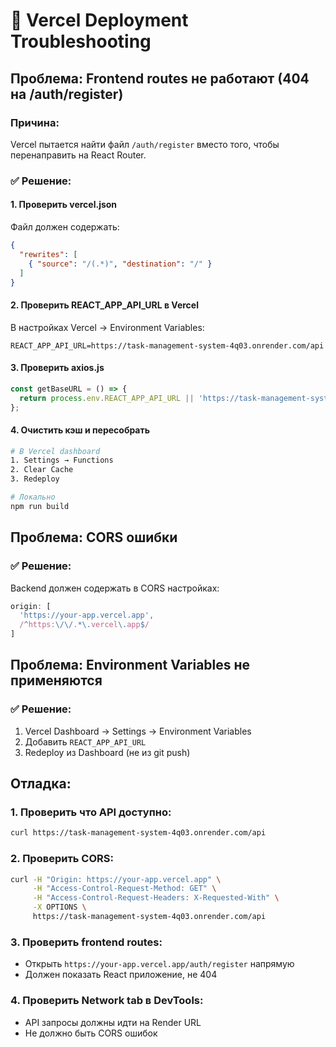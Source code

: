 # 🚨 Vercel Deployment Troubleshooting

## Проблема: Frontend routes не работают (404 на /auth/register)

### Причина:
Vercel пытается найти файл `/auth/register` вместо того, чтобы перенаправить на React Router.

### ✅ Решение:

#### 1. Проверить vercel.json
Файл должен содержать:
```json
{
  "rewrites": [
    { "source": "/(.*)", "destination": "/" }
  ]
}
```

#### 2. Проверить REACT_APP_API_URL в Vercel
В настройках Vercel → Environment Variables:
```env
REACT_APP_API_URL=https://task-management-system-4q03.onrender.com/api
```

#### 3. Проверить axios.js
```javascript
const getBaseURL = () => {
  return process.env.REACT_APP_API_URL || 'https://task-management-system-4q03.onrender.com/api';
};
```

#### 4. Очистить кэш и пересобрать
```bash
# В Vercel dashboard
1. Settings → Functions
2. Clear Cache
3. Redeploy

# Локально
npm run build
```

## Проблема: CORS ошибки

### ✅ Решение:
Backend должен содержать в CORS настройках:
```javascript
origin: [
  'https://your-app.vercel.app',
  /^https:\/\/.*\.vercel\.app$/
]
```

## Проблема: Environment Variables не применяются

### ✅ Решение:
1. Vercel Dashboard → Settings → Environment Variables
2. Добавить `REACT_APP_API_URL`
3. Redeploy из Dashboard (не из git push)

## Отладка:

### 1. Проверить что API доступно:
```bash
curl https://task-management-system-4q03.onrender.com/api
```

### 2. Проверить CORS:
```bash
curl -H "Origin: https://your-app.vercel.app" \
     -H "Access-Control-Request-Method: GET" \
     -H "Access-Control-Request-Headers: X-Requested-With" \
     -X OPTIONS \
     https://task-management-system-4q03.onrender.com/api
```

### 3. Проверить frontend routes:
- Открыть `https://your-app.vercel.app/auth/register` напрямую
- Должен показать React приложение, не 404

### 4. Проверить Network tab в DevTools:
- API запросы должны идти на Render URL
- Не должно быть CORS ошибок 